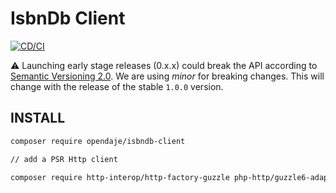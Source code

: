 # IsbnDb Client

[![CD/CI](https://github.com/OpenDaje/isbndb-client/actions/workflows/cd-ci.yaml/badge.svg)](https://github.com/OpenDaje/isbndb-client/actions/workflows/cd-ci.yaml)

⚠ Launching early stage releases (0.x.x) could break the API according to [Semantic Versioning 2.0](https://semver.org/). We are using *minor* for breaking changes.
This will change with the release of the stable `1.0.0` version.


## INSTALL

```sh
composer require opendaje/isbndb-client

// add a PSR Http client

composer require http-interop/http-factory-guzzle php-http/guzzle6-adapter
```